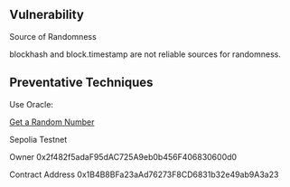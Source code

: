 ## Vulnerability

Source of Randomness

blockhash and block.timestamp are not reliable sources for randomness.


## Preventative Techniques

Use Oracle:

[Get a Random Number](https://docs.chain.link/vrf/v2/direct-funding/examples/get-a-random-number)


Sepolia Testnet

Owner
0x2f482f5adaF95dAC725A9eb0b456F406830600d0

Contract Address
0x1B4B8BFa23aAd76273F8CD6831b32e49ab9A3a23


